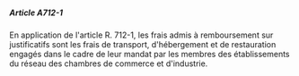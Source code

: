 ##### Article A712-1

En application de l'article R. 712-1, les frais admis à remboursement sur justificatifs sont les frais de transport, d'hébergement et de restauration engagés dans le cadre de leur mandat par les membres des établissements du réseau des chambres de commerce et d'industrie.

